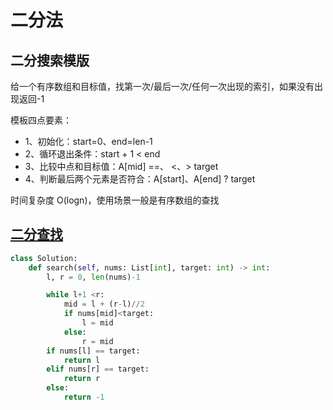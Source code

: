 # 二分法

## 二分搜索模版

给一个有序数组和目标值，找第一次/最后一次/任何一次出现的索引，如果没有出现返回-1

模板四点要素：
- 1、初始化：start=0、end=len-1
- 2、循环退出条件：start + 1 < end
- 3、比较中点和目标值：A[mid] ==、 <、> target
- 4、判断最后两个元素是否符合：A[start]、A[end] ? target

时间复杂度 O(logn)，使用场景一般是有序数组的查找

## [二分查找](https://leetcode-cn.com/problems/binary-search/)

```python
class Solution:
    def search(self, nums: List[int], target: int) -> int:
        l, r = 0, len(nums)-1

        while l+1 <r:
            mid = l + (r-l)//2
            if nums[mid]<target:
                l = mid
            else:
                r = mid
        if nums[l] == target:
            return l
        elif nums[r] == target:
            return r
        else:
            return -1
```

## []()


```python

```

## []()

```python

```

## []()

```python

```